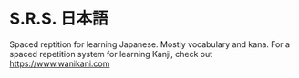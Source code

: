 # S.R.S. 日本語

Spaced reptition for learning Japanese.  Mostly vocabulary and kana.
For a spaced repetition system for learning Kanji, check out
https://www.wanikani.com
